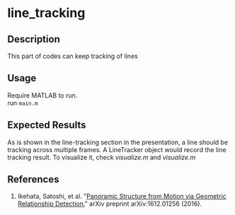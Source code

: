 # line_tracking
## Description
This part of codes can keep tracking of lines

## Usage
Require MATLAB to run. <br>
run ```main.m```

## Expected Results  
As is shown in the line-tracking section in the presentation, a line should be tracking across multiple frames. A LineTracker object would record the line tracking result. To visualize it, check *visualize.m* and *visualize.m*

## References
1. Ikehata, Satoshi, et al. "[Panoramic Structure from Motion via Geometric Relationship Detection.](http://arxiv.org/abs/1612.01256 )" arXiv preprint arXiv:1612.01256 (2016).